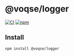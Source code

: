 # @voqse/logger

[![CI](https://img.shields.io/github/workflow/status/voqse/node-logger/CI)](https://github.com/voqse/node-logger/actions/workflows/ci.yml)
[![npm](https://img.shields.io/npm/v/@voqse/logger)](https://www.npmjs.com/package/@voqse/logger)

## Install
```shell
npm install @voqse/logger
```
